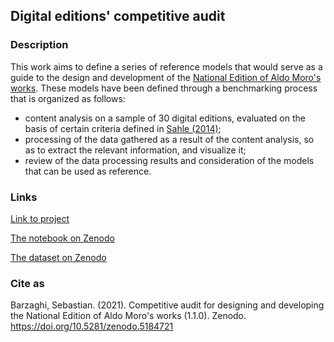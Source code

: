 ## Digital editions' competitive audit
### Description
This work aims to define a series of reference models that would serve as a guide to the design and development of the [National Edition of Aldo Moro's works](https://aldomorodigitale.unibo.it/). These models have been defined through a benchmarking process that is organized as follows:

* content analysis on a sample of 30 digital editions, evaluated on the basis of certain criteria defined in [Sahle (2014)](https://www.i-d-e.de/publikationen/weitereschriften/criteria-version-1-1/);
* processing of the data gathered as a result of the content analysis, so as to extract the relevant information, and visualize it;
* review of the data processing results and consideration of the models that can be used as reference.

### Links
[Link to project](/digital-editions.html)

[The notebook on Zenodo](https://doi.org/10.5281/zenodo.5184721)

[The dataset on Zenodo](https://doi.org/10.5281/zenodo.4779123)

### Cite as
Barzaghi, Sebastian. (2021). Competitive audit for designing and developing the National Edition of Aldo Moro's works (1.1.0). Zenodo. https://doi.org/10.5281/zenodo.5184721
